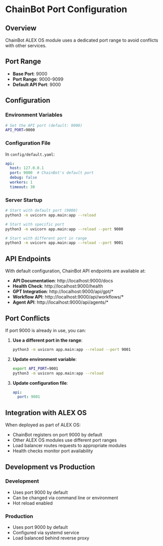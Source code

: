 # ChainBot Port Configuration

## Overview

ChainBot ALEX OS module uses a dedicated port range to avoid conflicts with other services.

## Port Range

- **Base Port**: 9000
- **Port Range**: 9000-9099
- **Default API Port**: 9000

## Configuration

### Environment Variables

```bash
# Set the API port (default: 9000)
API_PORT=9000
```

### Configuration File

In `config/default.yaml`:

```yaml
api:
  host: 127.0.0.1
  port: 9000  # ChainBot's default port
  debug: false
  workers: 1
  timeout: 30
```

### Server Startup

```bash
# Start with default port (9000)
python3 -m uvicorn app.main:app --reload

# Start with specific port
python3 -m uvicorn app.main:app --reload --port 9000

# Start with different port in range
python3 -m uvicorn app.main:app --reload --port 9001
```

## API Endpoints

With default configuration, ChainBot API endpoints are available at:

- **API Documentation**: http://localhost:9000/docs
- **Health Check**: http://localhost:9000/health
- **GPT Integration**: http://localhost:9000/api/gpt/*
- **Workflow API**: http://localhost:9000/api/workflows/*
- **Agent API**: http://localhost:9000/api/agents/*

## Port Conflicts

If port 9000 is already in use, you can:

1. **Use a different port in the range**:
   ```bash
   python3 -m uvicorn app.main:app --reload --port 9001
   ```

2. **Update environment variable**:
   ```bash
   export API_PORT=9001
   python3 -m uvicorn app.main:app --reload
   ```

3. **Update configuration file**:
   ```yaml
   api:
     port: 9001
   ```

## Integration with ALEX OS

When deployed as part of ALEX OS:

- ChainBot registers on port 9000 by default
- Other ALEX OS modules use different port ranges
- Load balancer routes requests to appropriate modules
- Health checks monitor port availability

## Development vs Production

### Development
- Uses port 9000 by default
- Can be changed via command line or environment
- Hot reload enabled

### Production
- Uses port 9000 by default
- Configured via systemd service
- Load balanced behind reverse proxy 